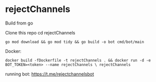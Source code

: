 # rejectChannels
Build from go

Clone this repo
cd rejectChannels

`go mod download &&
go mod tidy &&
go build -o bot cmd/bot/main`

Docker:

`docker build -fDockerfile -t rejectChannels . &&
docker run -d -e BOT_TOKEN=<token> --name rejectChannels \
rejectChannels`

running bot: https://t.me/rejectchannelsbot